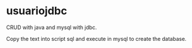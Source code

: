 # usuariojdbc
CRUD with java and mysql with jdbc.


Copy the text into script sql and execute in mysql to create the database.
